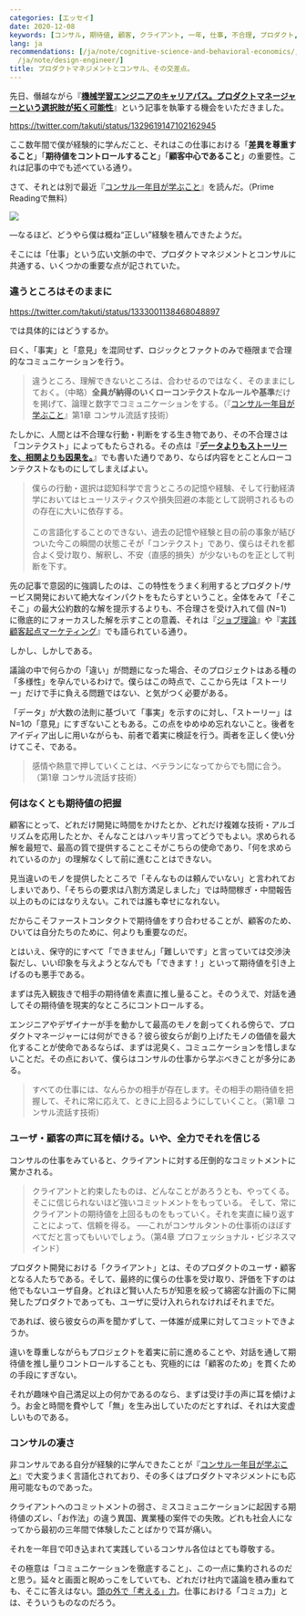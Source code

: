 ```yaml
---
categories: [エッセイ]
date: 2020-12-08
keywords: [コンサル, 期待値, 顧客, クライアント, 一年, 仕事, 不合理, プロダクト, コミュニケーション, 経験]
lang: ja
recommendations: [/ja/note/cognitive-science-and-behavioral-economics/, /ja/note/first-quarter-as-a-product-manager/,
  /ja/note/design-engineer/]
title: プロダクトマネジメントとコンサル、その交差点。
---
```


先日、僭越ながら『**[機械学習エンジニアのキャリアパス。プロダクトマネージャーという選択肢が拓く可能性](https://offers.jp/media/sidejob/workstyle/a_1905)**』という記事を執筆する機会をいただきました。

https://twitter.com/takuti/status/1329619147102162945

ここ数年間で僕が経験的に学んだこと、それはこの仕事における「**差異を尊重すること**」「**期待値をコントロールすること**」「**顧客中心であること**」の重要性。これは記事の中でも述べている通り。

さて、それとは別で最近『[コンサル一年目が学ぶこと](https://amzn.to/3qbYxI5)』を読んだ。（Prime Readingで無料）

<a href="https://www.amazon.co.jp/dp/B00MA671WW/ref=as_li_ss_il?_encoding=UTF8&btkr=1&linkCode=li2&tag=takuti-22&linkId=324a73aa444da8fd9ba8a0968d437f02&language=ja_JP" target="_blank"><img border="0" src="//ws-fe.amazon-adsystem.com/widgets/q?_encoding=UTF8&ASIN=B00MA671WW&Format=_SL160_&ID=AsinImage&MarketPlace=JP&ServiceVersion=20070822&WS=1&tag=takuti-22&language=ja_JP" ></a><img src="https://ir-jp.amazon-adsystem.com/e/ir?t=takuti-22&language=ja_JP&l=li2&o=9&a=B00MA671WW" width="1" height="1" border="0" alt="" style="border:none !important; margin:0px !important;" />

&mdash;なるほど、どうやら僕は概ね“正しい”経験を積んできたようだ。

そこには「仕事」という広い文脈の中で、プロダクトマネジメントとコンサルに共通する、いくつかの重要な点が記されていた。

### 違うところはそのままに

https://twitter.com/takuti/status/1333001138468048897

では具体的にはどうするか。

曰く、「事実」と「意見」を混同せず、ロジックとファクトのみで極限まで合理的なコミュニケーションを行う。

> 違うところ、理解できないところは、合わせるのではなく、そのままにしておく。（中略）**全員が納得のいくローコンテクストなルールや基準**だけを掲げて、論理と数字でコミュニケーションをする。（『[コンサル一年目が学ぶこと](https://amzn.to/3qbYxI5)』第1章 コンサル流話す技術）

たしかに、人間とは不合理な行動・判断をする生き物であり、その不合理さは「コンテクスト」によってもたらされる。その点は『**[データよりもストーリーを、相関よりも因果を。](/ja/note/cognitive-science-and-behavioral-economics/)**』でも書いた通りであり、ならば内容をとことんローコンテクストなものにしてしまえばよい。

> 僕らの行動・選択は認知科学で言うところの記憶や経験、そして行動経済学においてはヒューリスティクスや損失回避の本能として説明されるものの存在に大いに依存する。<br/><br/>この言語化することのできない、過去の記憶や経験と目の前の事象が結びついた今この瞬間の状態こそが「コンテクスト」であり、僕らはそれを都合よく受け取り、解釈し、不安（直感的損失）が少ないものを正として判断を下す。

先の記事で意図的に強調したのは、この特性をうまく利用するとプロダクト/サービス開発において絶大なインパクトをもたらすということ。全体をみて「そこそこ」の最大公約数的な解を提示するよりも、不合理さを受け入れて個 (N=1) に徹底的にフォーカスした解を示すことの意義、それは『[ジョブ理論](https://amzn.to/37Kuvmo)』や『[実践 顧客起点マーケティング](https://amzn.to/3qzgOzl)』でも語られている通り。

しかし、しかしである。

議論の中で何らかの「違い」が問題になった場合、そのプロジェクトはある種の「多様性」を孕んでいるわけで。僕らはこの時点で、ここから先は「ストーリー」だけで手に負える問題ではない、と気がつく必要がある。

「データ」が大数の法則に基づいて「事実」を示すのに対し、「ストーリー」はN=1の「意見」にすぎないこともある。この点をゆめゆめ忘れないこと。後者をアイディア出しに用いながらも、前者で着実に検証を行う。両者を正しく使い分けてこそ、である。

> 感情や熱意で押していくことは、ベテランになってからでも間に合う。（第1章 コンサル流話す技術）

### 何はなくとも期待値の把握

顧客にとって、どれだけ開発に時間をかけたとか、どれだけ複雑な技術・アルゴリズムを応用したとか、そんなことはハッキリ言ってどうでもよい。求められる解を最短で、最高の質で提供することこそがこちらの使命であり、「何を求められているのか」の理解なくして前に進むことはできない。

見当違いのモノを提供したところで「そんなものは頼んでいない」と言われておしまいであり、「そちらの要求は八割方満足しました」では時間稼ぎ・中間報告以上のものにはなりえない。これでは誰も幸せになれない。

だからこそファーストコンタクトで期待値をすり合わせることが、顧客のため、ひいては自分たちのために、何よりも重要なのだ。

とはいえ、保守的にすべて「できません」「難しいです」と言っていては交渉決裂だし、いい印象を与えようとなんでも「できます！」といって期待値を引き上げるのも悪手である。

まずは先入観抜きで相手の期待値を素直に推し量ること。そのうえで、対話を通してその期待値を現実的なところにコントロールする。

エンジニアやデザイナーが手を動かして最高のモノを創ってくれる傍らで、プロダクトマネージャーには何ができる？彼ら彼女らが創り上げたモノの価値を最大化することが使命であるならば、まずは泥臭く、コミュニケーションを惜しまないことだ。その点において、僕らはコンサルの仕事から学ぶべきことが多分にある。

> すべての仕事には、なんらかの相手が存在します。その相手の期待値を把握して、それに常に応えて、ときに上回るようにしていくこと。（第1章 コンサル流話す技術）

### ユーザ・顧客の声に耳を傾ける。いや、全力でそれを信じる

コンサルの仕事をみていると、クライアントに対する圧倒的なコミットメントに驚かされる。

> クライアントと約束したものは、どんなことがあろうとも、やってくる。 そこに信じられないほど強いコミットメントをもっている。 そして、常にクライアントの期待値を上回るものをもっていく。それを実直に繰り返すことによって、信頼を得る。 ──これがコンサルタントの仕事術のほぼすべてだと言ってもいいでしょう。（第4章 プロフェッショナル・ビジネスマインド）

プロダクト開発における「クライアント」とは、そのプロダクトのユーザ・顧客となる人たちである。そして、最終的に僕らの仕事を受け取り、評価を下すのは他でもないユーザ自身。どれほど賢い人たちが知恵を絞って綿密な計画の下に開発したプロダクトであっても、ユーザに受け入れられなければそれまでだ。

であれば、彼ら彼女らの声を聞かずして、一体誰が成果に対してコミットできようか。

違いを尊重しながらもプロジェクトを着実に前に進めることや、対話を通して期待値を推し量りコントロールすることも、究極的には「顧客のため」を貫くための手段にすぎない。

それが趣味や自己満足以上の何かであるのなら、まずは受け手の声に耳を傾けよう。お金と時間を費やして「無」を生み出していたのだとすれば、それは大変虚しいものである。

### コンサルの凄さ

非コンサルである自分が経験的に学んできたことが『[コンサル一年目が学ぶこと](https://amzn.to/3qbYxI5)』で大変うまく言語化されており、その多くはプロダクトマネジメントにも応用可能なものであった。

クライアントへのコミットメントの弱さ、ミスコミュニケーションに起因する期待値のズレ、「お作法」の違う異国、異業種の案件での失敗。どれも社会人になってから最初の三年間で体験したことばかりで耳が痛い。

それを一年目で叩き込まれて実践しているコンサル各位はとても尊敬する。

その極意は「コミュニケーションを徹底すること」、この一点に集約されるのだと思う。延々と画面と睨めっこをしていても、どれだけ社内で議論を積み重ねても、そこに答えはない。[頭の外で「考える」力](/ja/note/think/)。仕事における「コミュ力」とは、そういうものなのだろう。
